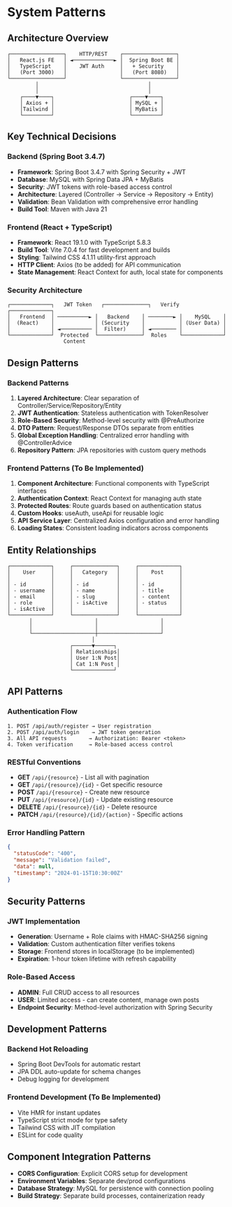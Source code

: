 # System Patterns

## Architecture Overview
```
┌─────────────────┐    HTTP/REST    ┌─────────────────┐
│   React.js FE   │ ◄─────────────► │  Spring Boot BE │
│   TypeScript    │    JWT Auth     │   + Security    │
│   (Port 3000)   │                 │   (Port 8080)   │
└─────────────────┘                 └─────────────────┘
         │                                   │
         │                                   │
    ┌────▼────┐                        ┌────▼────┐
    │ Axios + │                        │ MySQL + │
    │Tailwind │                        │ MyBatis │
    └─────────┘                        └─────────┘
```

## Key Technical Decisions

### Backend (Spring Boot 3.4.7)
- **Framework**: Spring Boot 3.4.7 with Spring Security + JWT
- **Database**: MySQL with Spring Data JPA + MyBatis
- **Security**: JWT tokens with role-based access control
- **Architecture**: Layered (Controller → Service → Repository → Entity)
- **Validation**: Bean Validation with comprehensive error handling
- **Build Tool**: Maven with Java 21

### Frontend (React + TypeScript)
- **Framework**: React 19.1.0 with TypeScript 5.8.3
- **Build Tool**: Vite 7.0.4 for fast development and builds
- **Styling**: Tailwind CSS 4.1.11 utility-first approach
- **HTTP Client**: Axios (to be added) for API communication
- **State Management**: React Context for auth, local state for components

### Security Architecture
```
┌─────────────┐   JWT Token   ┌──────────────┐   Verify   ┌─────────────┐
│   Frontend  │ ──────────► │   Backend    │ ────────► │    MySQL    │
│  (React)    │             │ (Security    │           │ (User Data) │
│             │ ◄────────── │  Filter)     │ ◄──────── │             │
└─────────────┘  Protected  └──────────────┘  Roles    └─────────────┘
                  Content
```

## Design Patterns

### Backend Patterns
1. **Layered Architecture**: Clear separation of Controller/Service/Repository/Entity
2. **JWT Authentication**: Stateless authentication with TokenResolver
3. **Role-Based Security**: Method-level security with @PreAuthorize
4. **DTO Pattern**: Request/Response DTOs separate from entities
5. **Global Exception Handling**: Centralized error handling with @ControllerAdvice
6. **Repository Pattern**: JPA repositories with custom query methods

### Frontend Patterns (To Be Implemented)
1. **Component Architecture**: Functional components with TypeScript interfaces
2. **Authentication Context**: React Context for managing auth state
3. **Protected Routes**: Route guards based on authentication status
4. **Custom Hooks**: useAuth, useApi for reusable logic
5. **API Service Layer**: Centralized Axios configuration and error handling
6. **Loading States**: Consistent loading indicators across components

## Entity Relationships
```
┌─────────────┐     ┌──────────────┐     ┌─────────────┐
│    User     │     │   Category   │     │    Post     │
│             │     │              │     │             │
│ - id        │     │ - id         │     │ - id        │
│ - username  │     │ - name       │     │ - title     │
│ - email     │     │ - slug       │     │ - content   │
│ - role      │     │ - isActive   │     │ - status    │
│ - isActive  │     │              │     │             │
└─────────────┘     └──────────────┘     └─────────────┘
       │                    │                    │
       │                    │                    │
       └────────────────────┼────────────────────┘
                           │
                    ┌──────▼──────┐
                    │ Relationships│
                    │ User 1:N Post│
                    │ Cat 1:N Post │
                    └─────────────┘
```

## API Patterns

### Authentication Flow
```
1. POST /api/auth/register → User registration
2. POST /api/auth/login    → JWT token generation
3. All API requests       → Authorization: Bearer <token>
4. Token verification     → Role-based access control
```

### RESTful Conventions
- **GET** `/api/{resource}` - List all with pagination
- **GET** `/api/{resource}/{id}` - Get specific resource
- **POST** `/api/{resource}` - Create new resource
- **PUT** `/api/{resource}/{id}` - Update existing resource
- **DELETE** `/api/{resource}/{id}` - Delete resource
- **PATCH** `/api/{resource}/{id}/{action}` - Specific actions

### Error Handling Pattern
```json
{
  "statusCode": "400",
  "message": "Validation failed",
  "data": null,
  "timestamp": "2024-01-15T10:30:00Z"
}
```

## Security Patterns

### JWT Implementation
- **Generation**: Username + Role claims with HMAC-SHA256 signing
- **Validation**: Custom authentication filter verifies tokens
- **Storage**: Frontend stores in localStorage (to be implemented)
- **Expiration**: 1-hour token lifetime with refresh capability

### Role-Based Access
- **ADMIN**: Full CRUD access to all resources
- **USER**: Limited access - can create content, manage own posts
- **Endpoint Security**: Method-level authorization with Spring Security

## Development Patterns

### Backend Hot Reloading
- Spring Boot DevTools for automatic restart
- JPA DDL auto-update for schema changes
- Debug logging for development

### Frontend Development (To Be Implemented)
- Vite HMR for instant updates
- TypeScript strict mode for type safety
- Tailwind CSS with JIT compilation
- ESLint for code quality

## Component Integration Patterns
- **CORS Configuration**: Explicit CORS setup for development
- **Environment Variables**: Separate dev/prod configurations
- **Database Strategy**: MySQL for persistence with connection pooling
- **Build Strategy**: Separate build processes, containerization ready 